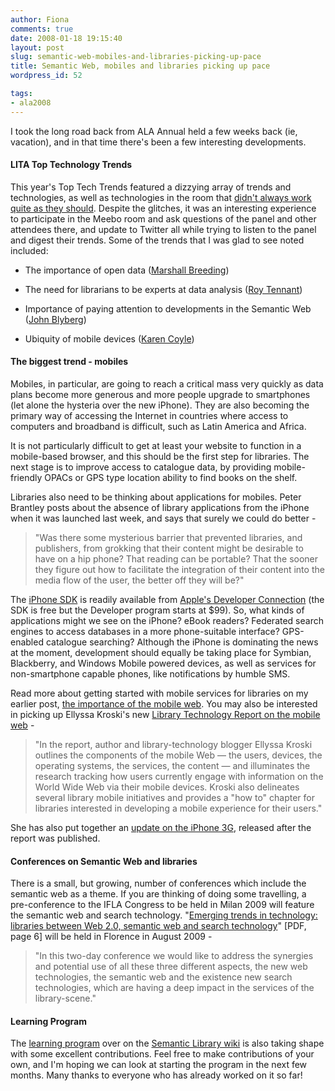 ```yaml
---
author: Fiona
comments: true
date: 2008-01-18 19:15:40
layout: post
slug: semantic-web-mobiles-and-libraries-picking-up-pace
title: Semantic Web, mobiles and libraries picking up pace
wordpress_id: 52

tags:
- ala2008
---
```


I took the long road back from ALA Annual held a few weeks back (ie, vacation), and in that time there's been a few interesting developments.


#### LITA Top Technology Trends


This year's Top Tech Trends featured a dizzying array of trends and technologies, as well as technologies in the room that [didn't always work quite as they should](http://www.libraryjournal.com/article/CA6575556.html). Despite the glitches, it was an interesting experience to participate in the Meebo room and ask questions of the panel and other attendees there, and update to Twitter all while trying to listen to the panel and digest their trends. Some of the trends that I was glad to see noted included:



	
  * The importance of open data ([Marshall Breeding](http://www.librarytechnology.org/blog.pl?ThreadID=71))

	
  * The need for librarians to be experts at data analysis ([Roy Tennant](http://www.libraryjournal.com/article/CA6575556.html))

	
  * Importance of paying attention to developments in the Semantic Web ([John Blyberg](http://www.libraryjournal.com/article/CA6575556.html))

	
  * Ubiquity of mobile devices ([Karen Coyle](http://www.libraryjournal.com/article/CA6575556.html))




#### The biggest trend - mobiles


Mobiles, in particular, are going to reach a critical mass very quickly as data plans become more generous and more people upgrade to smartphones (let alone the hysteria over the new iPhone). They are also becoming the primary way of accessing the Internet in countries where access to computers and broadband is difficult, such as Latin America and Africa.

It is not particularly difficult to get at least your website to function in a mobile-based browser, and this should be the first step for libraries. The next stage is to improve access to catalogue data, by providing mobile-friendly OPACs or GPS type location ability to find books on the shelf.

Libraries also need to be thinking about applications for mobiles. Peter Brantley posts about the absence of library applications from the iPhone when it was launched last week, and says that surely we could do better -


> "Was there some mysterious barrier that prevented libraries, and publishers, from grokking that their content might be desirable to have on a hip phone? That reading can be portable? That the sooner they figure out how to facilitate the integration of their content into the media flow of the user, the better off they will be?"


The [iPhone SDK](http://developer.apple.com/iphone/) is readily available from [Apple's Developer Connection](http://developer.apple.com/) (the SDK is free but the Developer program starts at $99). So, what kinds of applications might we see on the iPhone? eBook readers? Federated search engines to access databases in a more phone-suitable interface? GPS-enabled catalogue searching? Although the iPhone is dominating the news at the moment, development should equally be taking place for Symbian, Blackberry, and Windows Mobile powered devices, as well as services for non-smartphone capable phones, like notifications by humble SMS.

Read more about getting started with mobile services for libraries on my earlier post, [the importance of the mobile web](http://www.semanticlibrary.net/2008/04/17/the-importance-of-the-mobile-web/). You may also be interested in picking up Ellyssa Kroski's new [Library Technology Report on the mobile web](http://www.techsource.ala.org/ltr/on-the-move-with-the-mobile-web-libraries-and-mobile-technologies.html) -


> "In the report, author and library-technology blogger Ellyssa Kroski outlines the components of the mobile Web — the users, devices, the operating systems, the services, the content — and illuminates the research tracking how users currently engage with information on the World Wide Web via their mobile devices. Kroski also delineates several library mobile initiatives and provides a "how to" chapter for libraries interested in developing a mobile experience for their users."


She has also put together an [update on the iPhone 3G](http://oedb.org/blogs/ilibrarian/2008/a-look-at-the-iphone-3g/), released after the report was published.


#### Conferences on Semantic Web and libraries


There is a small, but growing, number of conferences which include the semantic web as a theme. If you are thinking of doing some travelling, a pre-conference to the IFLA Congress to be held in Milan 2009 will feature the semantic web and search technology. "[Emerging trends in technology: libraries between Web 2.0, semantic web and search technology](http://www.ifla.org/VII/s21/news/ITSnewsletter_July_08.pdf)" [PDF, page 6] will be held in Florence in August 2009 -


> "In this two-day conference we would like to address the synergies and potential use of all these three different aspects, the new web technologies, the semantic web and the existence new search technologies, which are having a deep impact in the services of the library-scene."




#### Learning Program


The [learning program](http://semanticlibrary.pbwiki.com/Learning+Program) over on the [Semantic Library wiki](http://semanticlibrary.pbwiki.com/) is also taking shape with some excellent contributions. Feel free to make contributions of your own, and I'm hoping we can look at starting the program in the next few months. Many thanks to everyone who has already worked on it so far! 
